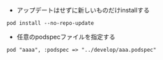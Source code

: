 * アップデートはせずに新しいものだけinstallする

```
pod install --no-repo-update
```

* 任意のpodspecファイルを指定する

```
pod "aaaa", :podspec => "../develop/aaa.podspec"
```
